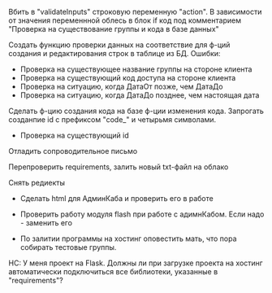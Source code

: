 Вбить в "validateInputs" строковую переменную "action". В зависимости от значения переменнной облесь в блок if код под комментарием "Проверка на существование группы и кода в базе данных"


Создать функцию проверки данных на соответствие для ф-ций создания и редактирования строк в таблице из БД. Ошибки:
- Проверка на существующее название группы на стороне клиента
- Проверка на существующий код доступа на стороне клиента
- Проверка на ситуацию, когда ДатаОт позже, чем ДатаДо
- Проверка на ситуацию, когда ДатаДо позднее, чем настоящая дата

Сделать ф-цию создания кода на базе ф-ции изменения кода. Запрогать созданпие id с префиксом "code_" и четырьмя символами.
+ Проверка на существующий id

Отладить сопроводительное письмо

Перепроверить requirements, залить новый txt-файл на облако

Снять редиекты


- Сделать html для АдминКаба и проверить его в работе

- Проверить работу модуля flash при работе с адимнКабом. Если надо - заменить его







- По залитии программы на хостинг оповестить мать, что пора собирать тестовые группы.



НС: У меня проект на Flask. Должны ли при загрузке проекта на хостинг автоматически подключиться все библиотеки, указанные в "requirements"?
